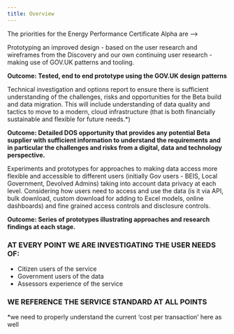 ```yaml
---
title: Overview
---
```


The priorities for the Energy Performance Certificate Alpha are -->





Prototyping an improved design - based on the user research and wireframes from the Discovery and our own continuing user research - making use of GOV.UK patterns and tooling.

**Outcome: Tested, end to end prototype using the GOV.UK design patterns**


Technical investigation and options report to ensure there is sufficient understanding of the challenges, risks and opportunities for the Beta build and data migration. This will include understanding of data quality and tactics to move to a modern, cloud infrastructure (that is both financially sustainable and flexible for future needs.*)

**Outcome: Detailed DOS opportunity that provides any potential Beta supplier with sufficient information to understand the requirements and in particular the challenges and risks from a digital, data and technology perspective.**


Experiments and prototypes for approaches to making data access more flexible and accessible to different users (initially Gov users - BEIS, Local Government, Devolved Admins) taking into account data privacy at each level. Considering how users need to access and use the data (is it via API, bulk download, custom download for adding to Excel models, online dashboards) and fine grained access controls and disclosure controls.

**Outcome: Series of prototypes illustrating approaches and research findings at each stage.**



### AT EVERY POINT WE ARE INVESTIGATING THE USER NEEDS OF:

- Citizen users of the service
- Government users of the data
- Assessors experience of the service


### WE REFERENCE THE SERVICE STANDARD AT ALL POINTS

*we need to properly understand the current ‘cost per transaction’ here as well

